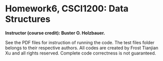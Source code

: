 # Homework6, CSCI1200: Data Structures

**Instructor (course credit): Buster O. Holzbauer.**

See the PDF files for instruction of running the code. The test files folder belongs to their respective authors. All codes are created by Frost Tianjian Xu and all rights reserved. Complete code correctness is not guaranteed.
